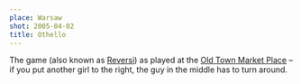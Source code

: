 ```yaml
---
place: Warsaw
shot: 2005-04-02
title: Othello
---
```


The game (also known as [Reversi](http://en.wikipedia.org/wiki/Reversi)) as played at the [Old Town Market Place](http://en.wikipedia.org/wiki/Old_Town_Market_Place,_Warsaw) – if you put another girl to the right, the guy in the middle has to turn around.
